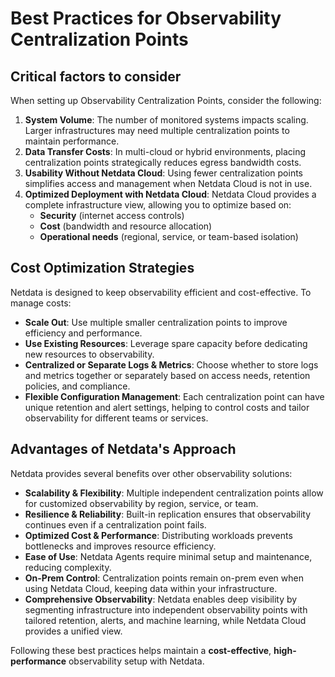 # Best Practices for Observability Centralization Points

## Critical factors to consider

When setting up Observability Centralization Points, consider the following:

1. **System Volume**: The number of monitored systems impacts scaling. Larger infrastructures may need multiple centralization points to maintain performance.
2. **Data Transfer Costs**: In multi-cloud or hybrid environments, placing centralization points strategically reduces egress bandwidth costs.
3. **Usability Without Netdata Cloud**: Using fewer centralization points simplifies access and management when Netdata Cloud is not in use.
4. **Optimized Deployment with Netdata Cloud**: Netdata Cloud provides a complete infrastructure view, allowing you to optimize based on:
    - **Security** (internet access controls)
    - **Cost** (bandwidth and resource allocation)
    - **Operational needs** (regional, service, or team-based isolation)

## Cost Optimization Strategies

Netdata is designed to keep observability efficient and cost-effective. To manage costs:

- **Scale Out**: Use multiple smaller centralization points to improve efficiency and performance.
- **Use Existing Resources**: Leverage spare capacity before dedicating new resources to observability.
- **Centralized or Separate Logs & Metrics**: Choose whether to store logs and metrics together or separately based on access needs, retention policies, and compliance.
- **Flexible Configuration Management**: Each centralization point can have unique retention and alert settings, helping to control costs and tailor observability for different teams or services.

## Advantages of Netdata's Approach

Netdata provides several benefits over other observability solutions:

- **Scalability & Flexibility**: Multiple independent centralization points allow for customized observability by region, service, or team.
- **Resilience & Reliability**: Built-in replication ensures that observability continues even if a centralization point fails.
- **Optimized Cost & Performance**: Distributing workloads prevents bottlenecks and improves resource efficiency.
- **Ease of Use**: Netdata Agents require minimal setup and maintenance, reducing complexity.
- **On-Prem Control**: Centralization points remain on-prem even when using Netdata Cloud, keeping data within your infrastructure.
- **Comprehensive Observability**: Netdata enables deep visibility by segmenting infrastructure into independent observability points with tailored retention, alerts, and machine learning, while Netdata Cloud provides a unified view.

Following these best practices helps maintain a **cost-effective**, **high-performance** observability setup with Netdata.
